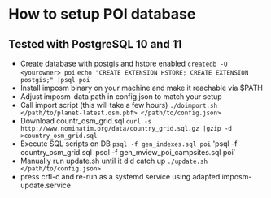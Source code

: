 # How to setup POI database
## Tested with PostgreSQL 10 and 11

* Create database with postgis and hstore enabled
  `createdb -O <yourowner> poi`
  `echo "CREATE EXTENSION HSTORE; CREATE EXTENSION postgis;" |psql poi`
* Install imposm binary on your machine and make it reachable via $PATH
* Adjust imposm-data path in config.json to match your setup
* Call import script (this will take a few hours)
  `./doimport.sh </path/to/planet-latest.osm.pbf> </path/to/config.json>`
* Download countr_osm_grid.sql
  `curl -s http://www.nominatim.org/data/country_grid.sql.gz |gzip -d >country_osm_grid.sql`
* Execute SQL scripts on DB
  `psql -f gen_indexes.sql poi`
  'psql -f country_osm_grid.sql`
  `psql -f gen_mview_poi_campsites.sql poi`
* Manually run update.sh until it did catch up
  `./update.sh </path/to/config.json>`
* press crtl-c and re-run as a systemd service using adapted imposm-update.service





